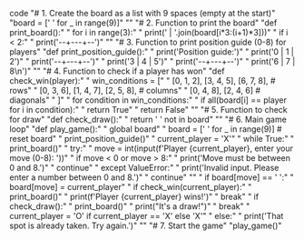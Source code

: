 code
"# 1. Create the board as a list with 9 spaces (empty at the start)"
"board = [' ' for _ in range(9)]"
""
"# 2. Function to print the board"
"def print_board():"
"    for i in range(3):"
"        print(' | '.join(board[i*3:(i+1)*3]))"
"        if i < 2:"
"            print('--+---+--')"
""
"# 3. Function to print position guide (0-8) for players"
"def print_position_guide():"
"    print('Position guide:')"
"    print('0 | 1 | 2')"
"    print('--+---+--')"
"    print('3 | 4 | 5')"
"    print('--+---+--')"
"    print('6 | 7 | 8\n')"
""
"# 4. Function to check if a player has won"
"def check_win(player):"
"    win_conditions = ["
"        [0, 1, 2], [3, 4, 5], [6, 7, 8],  # rows"
"        [0, 3, 6], [1, 4, 7], [2, 5, 8],  # columns"
"        [0, 4, 8], [2, 4, 6]              # diagonals"
"    ]"
"    for condition in win_conditions:"
"        if all(board[i] == player for i in condition):"
"            return True"
"    return False"
""
"# 5. Function to check for draw"
"def check_draw():"
"    return ' ' not in board"
""
"# 6. Main game loop"
"def play_game():"
"    global board"
"    board = [' ' for _ in range(9)]  # reset board"
"    print_position_guide()"
"    current_player = 'X'"
"    while True:"
"        print_board()"
"        try:"
"            move = int(input(f'Player {current_player}, enter your move (0-8): '))"
"            if move < 0 or move > 8:"
"                print('Move must be between 0 and 8.')"
"                continue"
"        except ValueError:"
"            print('Invalid input. Please enter a number between 0 and 8.')"
"            continue"
""
"        if board[move] == ' ':"
"            board[move] = current_player"
"            if check_win(current_player):"
"                print_board()"
"                print(f'Player {current_player} wins!')"
"                break"
"            if check_draw():"
"                print_board()"
"                print(\"It's a draw!\")"
"                break"
"            current_player = 'O' if current_player == 'X' else 'X'"
"        else:"
"            print('That spot is already taken. Try again.')"
""
"# 7. Start the game"
"play_game()"
